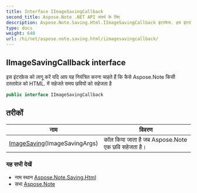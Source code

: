 ```yaml
---
title: Interface IImageSavingCallback
second_title: Aspose.Note .NET API संदर्भ के लिए
description: Aspose.Note.Saving.Html.IImageSavingCallback इंटरफेस. इस इंटरफ़ेस क लगू करें यद आप यह नयंत्रत करन चहते हैं क कैसे Aspose.Note कस दस्तवेज़ क HTML. में सहेजते समय छवयं क सहेजत है
type: docs
weight: 640
url: /hi/net/aspose.note.saving.html/iimagesavingcallback/
---
```

## IImageSavingCallback interface

इस इंटरफ़ेस को लागू करें यदि आप यह नियंत्रित करना चाहते हैं कि कैसे Aspose.Note किसी दस्तावेज़ को HTML. में सहेजते समय छवियों को सहेजता है

```csharp
public interface IImageSavingCallback
```

## तरीकों

| नाम | विवरण |
| --- | --- |
| [ImageSaving](../../aspose.note.saving.html/iimagesavingcallback/imagesaving/)(ImageSavingArgs) | कॉल किया जाता है जब Aspose.Note एक छवि सहेजता है। |

### यह सभी देखें

* नाम स्थान [Aspose.Note.Saving.Html](../../aspose.note.saving.html/)
* सभा [Aspose.Note](../../)


